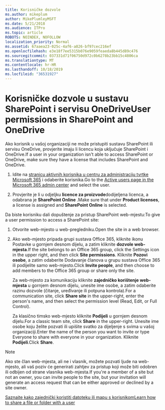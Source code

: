 ```yaml
---
title: Korisničke dozvole
ms.author: mikeplum
author: MikePlumleyMSFT
ms.date: 5/21/2018
ms.audience: ITPro
ms.topic: article
ROBOTS: NOINDEX, NOFOLLOW
localization_priority: Normal
ms.assetid: 67aaea23-025c-4af6-a826-bf97cec216ef
ms.openlocfilehash: e3e18f7ee5315b076e9059feaeda8b445d89c476
ms.sourcegitcommit: 037331d71f06750d972c0b6278b23bb15c4806ca
ms.translationtype: MT
ms.contentlocale: hr-HR
ms.lasthandoff: 10/18/2019
ms.locfileid: "36531927"
---
```

# <a name="user-permissions-in-sharepoint-and-onedrive"></a><span data-ttu-id="ec7e2-102">Korisničke dozvole u sustavu SharePoint i servisu OneDrive</span><span class="sxs-lookup"><span data-stu-id="ec7e2-102">User permissions in SharePoint and OneDrive</span></span>

<span data-ttu-id="ec7e2-103">Ako korisnik u vašoj organizaciji ne može pristupiti sustavu SharePoint ili servisu OneDrive, provjerite imaju li licencu koja uključuje SharePoint i OneDrive.</span><span class="sxs-lookup"><span data-stu-id="ec7e2-103">If a user in your organization isn't able to access SharePoint or OneDrive, make sure they have a license that includes SharePoint and OneDrive.</span></span> 
  
1. <span data-ttu-id="ec7e2-104">Idite na [stranicu aktivnih korisnika u centru za administraciju tvrtke Microsoft 365](https://portal.office.com/adminportal/home#/users) i odaberite korisnika.</span><span class="sxs-lookup"><span data-stu-id="ec7e2-104">Go to the [Active users page in the Microsoft 365 admin center](https://portal.office.com/adminportal/home#/users) and select the user.</span></span> 
    
2. <span data-ttu-id="ec7e2-105">Provjerite je li u odjeljku **licence za proizvode**dodijeljena licenca, a odabrana je **SharePoint Online** .</span><span class="sxs-lookup"><span data-stu-id="ec7e2-105">Make sure that under **Product licenses**, a license is assigned and **SharePoint Online** is selected.</span></span> 
    
 <span data-ttu-id="ec7e2-106">Da biste korisniku dali dopuštenje za pristup SharePoint web-mjestu:</span><span class="sxs-lookup"><span data-stu-id="ec7e2-106">To give a user permission to access a SharePoint site:</span></span> 
  
1. <span data-ttu-id="ec7e2-107">Otvorite web-mjesto u web-pregledniku.</span><span class="sxs-lookup"><span data-stu-id="ec7e2-107">Open the site in a web browser.</span></span>
    
2. <span data-ttu-id="ec7e2-108">Ako web-mjesto pripada grupi sustava Office 365, kliknite ikonu Postavke u gornjem desnom dijelu, a zatim kliknite **dozvole web-mjesta**.</span><span class="sxs-lookup"><span data-stu-id="ec7e2-108">If the site belongs to an Office 365 group, click the Settings icon in the upper right, and then click **Site permissions**.</span></span> <span data-ttu-id="ec7e2-109">Kliknite **Pozovi osobe**, a zatim odaberite Dodavanje članova u grupu sustava Office 365 ili podijelite samo web-mjesto.</span><span class="sxs-lookup"><span data-stu-id="ec7e2-109">Click **Invite people**, and then choose to add members to the Office 365 group or share only the site.</span></span> 
    
    <span data-ttu-id="ec7e2-110">Za web-mjesto za komunikaciju kliknite **zajedničko korištenje web-mjesta** u gornjem desnom dijelu, unesite ime osobe, a zatim odaberite razinu dozvole (čitanje, uređivanje ili potpuna kontrola).</span><span class="sxs-lookup"><span data-stu-id="ec7e2-110">For a communication site, click **Share site** in the upper-right, enter the person's name, and then select the permission level (Read, Edit, or Full Control).</span></span> 
    
    <span data-ttu-id="ec7e2-111">Za klasično timsko web-mjesto kliknite **Podijeli** u gornjem desnom dijelu.</span><span class="sxs-lookup"><span data-stu-id="ec7e2-111">For a classic team site, click **Share** in the upper-right.</span></span> <span data-ttu-id="ec7e2-112">Unesite ime osobe koju želite pozvati ili upišite svatko za dijeljenje s svima u vašoj organizaciji.</span><span class="sxs-lookup"><span data-stu-id="ec7e2-112">Enter the name of the person you want to invite or type Everyone to share with everyone in your organization.</span></span> <span data-ttu-id="ec7e2-113">Kliknite **Podijeli**.</span><span class="sxs-lookup"><span data-stu-id="ec7e2-113">Click **Share**.</span></span>
    
> [!NOTE]
> <span data-ttu-id="ec7e2-114">Ako ste član web-mjesta, ali ne i vlasnik, možete pozvati ljude na web-mjesto, ali vaš poziv će generirati zahtjev za pristup koji može biti odobren ili odbijen od strane vlasnika web-mjesta.</span><span class="sxs-lookup"><span data-stu-id="ec7e2-114">If you're a member of a site but not an owner, you can invite people to the site, but your invitation will generate an access request that can be either approved or declined by a site owner.</span></span> 
  
[<span data-ttu-id="ec7e2-115">Saznajte kako zajednički koristiti datoteku ili mapu s korisnikom</span><span class="sxs-lookup"><span data-stu-id="ec7e2-115">Learn how to share a file or folder with a user</span></span>](https://go.microsoft.com/fwlink/?linkid=533408)
  

